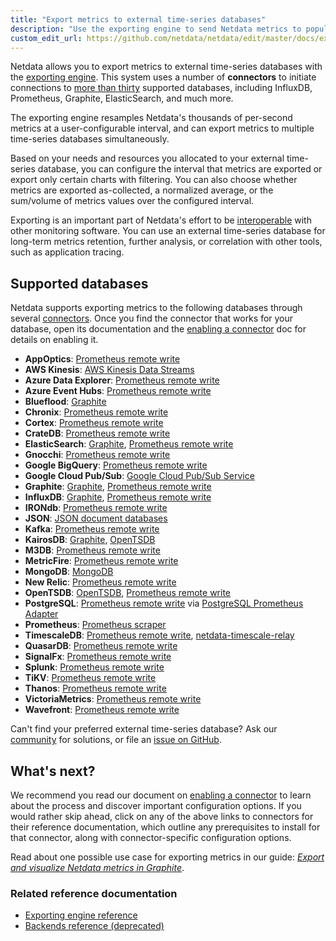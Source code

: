 ```yaml
---
title: "Export metrics to external time-series databases"
description: "Use the exporting engine to send Netdata metrics to popular external time series databases for long-term storage or further analysis."
custom_edit_url: https://github.com/netdata/netdata/edit/master/docs/export/external-databases.md
---
```




Netdata allows you to export metrics to external time-series databases with the [exporting
engine](/docs/agent/exporting). This system uses a number of **connectors** to initiate connections to [more than
thirty](#supported-databases) supported databases, including InfluxDB, Prometheus, Graphite, ElasticSearch, and much
more. 

The exporting engine resamples Netdata's thousands of per-second metrics at a user-configurable interval, and can export
metrics to multiple time-series databases simultaneously.

Based on your needs and resources you allocated to your external time-series database, you can configure the interval
that metrics are exported or export only certain charts with filtering. You can also choose whether metrics are exported
as-collected, a normalized average, or the sum/volume of metrics values over the configured interval.

Exporting is an important part of Netdata's effort to be [interoperable](/docs/overview/netdata-monitoring-stack)
with other monitoring software. You can use an external time-series database for long-term metrics retention, further
analysis, or correlation with other tools, such as application tracing.

## Supported databases

Netdata supports exporting metrics to the following databases through several
[connectors](/docs/agent/exporting#features). Once you find the connector that works for your database, open its
documentation and the [enabling a connector](/docs/export/enable-connector) doc for details on enabling it.

-   **AppOptics**: [Prometheus remote write](/docs/agent/exporting/prometheus/remote_write)
-   **AWS Kinesis**: [AWS Kinesis Data Streams](/docs/agent/exporting/aws_kinesis)
-   **Azure Data Explorer**: [Prometheus remote write](/docs/agent/exporting/prometheus/remote_write)
-   **Azure Event Hubs**: [Prometheus remote write](/docs/agent/exporting/prometheus/remote_write)
-   **Blueflood**: [Graphite](/docs/agent/exporting/graphite)
-   **Chronix**: [Prometheus remote write](/docs/agent/exporting/prometheus/remote_write)
-   **Cortex**: [Prometheus remote write](/docs/agent/exporting/prometheus/remote_write)
-   **CrateDB**: [Prometheus remote write](/docs/agent/exporting/prometheus/remote_write)
-   **ElasticSearch**: [Graphite](/docs/agent/exporting/graphite), [Prometheus remote
    write](/docs/agent/exporting/prometheus/remote_write)
-   **Gnocchi**: [Prometheus remote write](/docs/agent/exporting/prometheus/remote_write)
-   **Google BigQuery**: [Prometheus remote write](/docs/agent/exporting/prometheus/remote_write)
-   **Google Cloud Pub/Sub**: [Google Cloud Pub/Sub Service](/docs/agent/exporting/pubsub)
-   **Graphite**: [Graphite](/docs/agent/exporting/graphite), [Prometheus remote
    write](/docs/agent/exporting/prometheus/remote_write)
-   **InfluxDB**: [Graphite](/docs/agent/exporting/graphite), [Prometheus remote
    write](/docs/agent/exporting/prometheus/remote_write)
-   **IRONdb**: [Prometheus remote write](/docs/agent/exporting/prometheus/remote_write)
-   **JSON**: [JSON document databases](/docs/agent/exporting/json)
-   **Kafka**: [Prometheus remote write](/docs/agent/exporting/prometheus/remote_write)
-   **KairosDB**: [Graphite](/docs/agent/exporting/graphite), [OpenTSDB](/docs/agent/exporting/opentsdb)
-   **M3DB**: [Prometheus remote write](/docs/agent/exporting/prometheus/remote_write)
-   **MetricFire**: [Prometheus remote write](/docs/agent/exporting/prometheus/remote_write)
-   **MongoDB**: [MongoDB](/docs/agent/exporting/mongodb/)
-   **New Relic**: [Prometheus remote write](/docs/agent/exporting/prometheus/remote_write)
-   **OpenTSDB**: [OpenTSDB](/docs/agent/exporting/opentsdb), [Prometheus remote
    write](/docs/agent/exporting/prometheus/remote_write)
-   **PostgreSQL**: [Prometheus remote write](/docs/agent/exporting/prometheus/remote_write)
    via [PostgreSQL Prometheus Adapter](https://github.com/CrunchyData/postgresql-prometheus-adapter)
-   **Prometheus**: [Prometheus scraper](/docs/agent/exporting/prometheus)
-   **TimescaleDB**: [Prometheus remote write](/docs/agent/exporting/prometheus/remote_write),
    [netdata-timescale-relay](/docs/agent/exporting/timescale)
-   **QuasarDB**: [Prometheus remote write](/docs/agent/exporting/prometheus/remote_write)
-   **SignalFx**: [Prometheus remote write](/docs/agent/exporting/prometheus/remote_write)
-   **Splunk**: [Prometheus remote write](/docs/agent/exporting/prometheus/remote_write)
-   **TiKV**: [Prometheus remote write](/docs/agent/exporting/prometheus/remote_write)
-   **Thanos**: [Prometheus remote write](/docs/agent/exporting/prometheus/remote_write)
-   **VictoriaMetrics**: [Prometheus remote write](/docs/agent/exporting/prometheus/remote_write)
-   **Wavefront**: [Prometheus remote write](/docs/agent/exporting/prometheus/remote_write)

Can't find your preferred external time-series database? Ask our [community](https://community.netdata.cloud/) for
solutions, or file an [issue on
GitHub](https://github.com/netdata/netdata/issues/new?labels=bug%2C+needs+triage&template=bug_report.md).

## What's next?

We recommend you read our document on [enabling a connector](/docs/export/enable-connector) to learn about the
process and discover important configuration options. If you would rather skip ahead, click on any of the above links to
connectors for their reference documentation, which outline any prerequisites to install for that connector, along with
connector-specific configuration options.

Read about one possible use case for exporting metrics in our guide: [_Export and visualize Netdata metrics in
Graphite_](/guides/export/export-netdata-metrics-graphite).

### Related reference documentation

-   [Exporting engine reference](/docs/agent/exporting)
-   [Backends reference (deprecated)](/docs/agent/backends)


